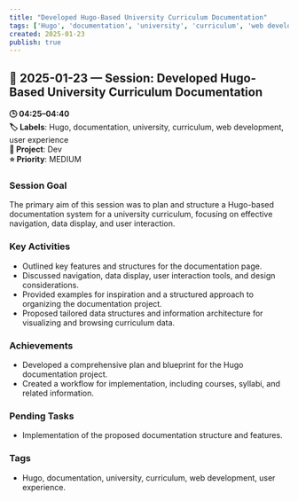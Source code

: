 ```yaml
---
title: "Developed Hugo-Based University Curriculum Documentation"
tags: ['Hugo', 'documentation', 'university', 'curriculum', 'web development', 'user experience']
created: 2025-01-23
publish: true
---
```


## 📅 2025-01-23 — Session: Developed Hugo-Based University Curriculum Documentation

**🕒 04:25–04:40**  
**🏷️ Labels**: Hugo, documentation, university, curriculum, web development, user experience  
**📂 Project**: Dev  
**⭐ Priority**: MEDIUM  


### Session Goal
The primary aim of this session was to plan and structure a Hugo-based documentation system for a university curriculum, focusing on effective navigation, data display, and user interaction.

### Key Activities
- Outlined key features and structures for the documentation page.
- Discussed navigation, data display, user interaction tools, and design considerations.
- Provided examples for inspiration and a structured approach to organizing the documentation project.
- Proposed tailored data structures and information architecture for visualizing and browsing curriculum data.

### Achievements
- Developed a comprehensive plan and blueprint for the Hugo documentation project.
- Created a workflow for implementation, including courses, syllabi, and related information.

### Pending Tasks
- Implementation of the proposed documentation structure and features.

### Tags
- Hugo, documentation, university, curriculum, web development, user experience.
